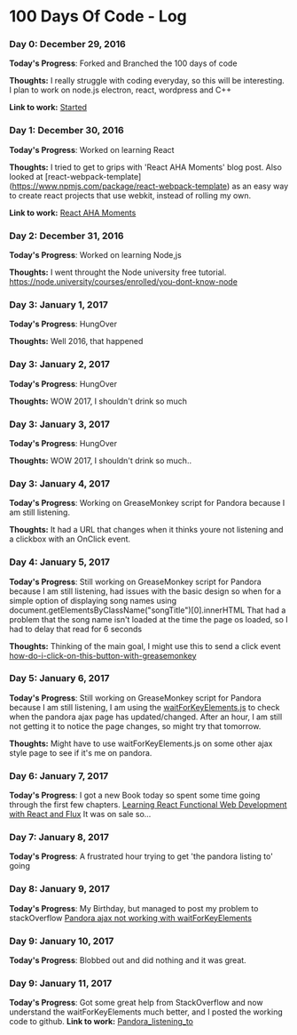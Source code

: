 # 100 Days Of Code - Log

### Day 0: December 29, 2016

**Today's Progress**: Forked and Branched the 100 days of code

**Thoughts:** I really struggle with coding everyday,  so this will be interesting.  I plan to work on node.js electron, react, wordpress and C++

**Link to work:** [Started](https://github.com/hellonearthis/100-days-of-code/edit/BrettCooper/log.md)

### Day 1: December 30, 2016

**Today's Progress**: Worked on learning React

**Thoughts:** I tried to get to grips with 'React AHA Moments' blog post.  Also looked at [react-webpack-template] (https://www.npmjs.com/package/react-webpack-template) as an easy way to create react projects that use webkit, instead of rolling my own.

**Link to work:** [React AHA Moments](https://tylermcginnis.com/react-aha-moments/)

### Day 2: December 31, 2016

**Today's Progress**: Worked on learning Node,js

**Thoughts:** I went throught the Node university free tutorial. https://node.university/courses/enrolled/you-dont-know-node 

### Day 3: January 1, 2017

**Today's Progress**: HungOver

**Thoughts:** Well 2016, that happened

### Day 3: January 2, 2017

**Today's Progress**: HungOver

**Thoughts:** WOW 2017, I shouldn't drink so much

### Day 3: January 3, 2017

**Today's Progress**: HungOver

**Thoughts:** WOW 2017, I shouldn't drink so much..

### Day 3: January 4, 2017

**Today's Progress**: Working on GreaseMonkey script for Pandora because I am still listening.

**Thoughts:** It had a URL that changes when it thinks youre not listening and a clickbox with an OnClick event.

### Day 4: January 5, 2017

**Today's Progress**: Still working on GreaseMonkey script for Pandora because I am still listening,  had issues with the basic design so when for a simple option of displaying song names using document.getElementsByClassName("songTitle")[0].innerHTML 
That had a problem that the song name isn't loaded at the time the page os loaded,  so I had to delay that read for 6 seconds

**Thoughts:** Thinking of the main goal, I might use this to send a click event [how-do-i-click-on-this-button-with-greasemonkey](http://stackoverflow.com/questions/12252701/how-do-i-click-on-this-button-with-greasemonkey)

### Day 5: January 6, 2017

**Today's Progress**: Still working on GreaseMonkey script for Pandora because I am still listening,  I am using the [waitForKeyElements.js](https://gist.github.com/BrockA/2625891)  to check when the pandora ajax page has updated/changed.
After an hour, I am still not getting it to notice the page changes,  so might try that tomorrow.

**Thoughts:** Might have to use waitForKeyElements.js on some other ajax style page to see if it's me on pandora.

### Day 6: January 7, 2017

**Today's Progress**: I got a new Book today so spent some time going through the first few chapters.  [Learning React
Functional Web Development with React and Flux](http://shop.oreilly.com/product/0636920049579.do)  It was on sale so...

### Day 7: January 8, 2017

**Today's Progress**: A frustrated hour trying to get 'the pandora listing to' going

### Day 8: January 9, 2017

**Today's Progress**: My Birthday, but managed to post my problem to stackOverflow [Pandora ajax not working with waitForKeyElements](http://stackoverflow.com/questions/41541110/pandora-ajax-not-working-with-waitforkeyelements)
 
### Day 9: January 10, 2017

**Today's Progress**: Blobbed out and did nothing and it was great.

### Day 9: January 11, 2017

**Today's Progress**: Got some great help from StackOverflow and now understand the waitForKeyElements much better, and I posted the working code to github.
**Link to work:** [Pandora_listening_to](https://github.com/hellonearthis/Pandora_listening_to)  
